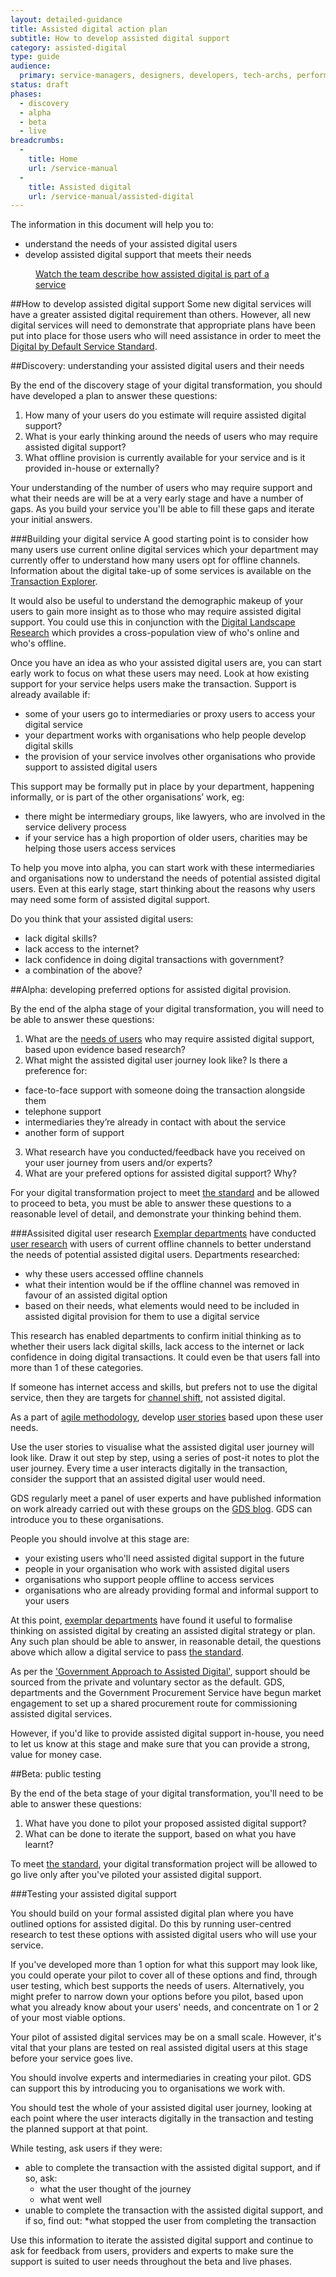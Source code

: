 ```yaml
---
layout: detailed-guidance
title: Assisted digital action plan
subtitle: How to develop assisted digital support
category: assisted-digital
type: guide
audience:
  primary: service-managers, designers, developers, tech-archs, performance-analysts, user-researchers, content-designers
status: draft
phases:
  - discovery
  - alpha
  - beta
  - live
breadcrumbs:
  -
    title: Home
    url: /service-manual
  -
    title: Assisted digital
    url: /service-manual/assisted-digital
---
```


The information in this document will help you to:
 
* understand the needs of your assisted digital users
* develop assisted digital support that meets their needs

<figure class="media-player-wrapper video">
  <a href="https://www.youtube.com/watch?v=hJUL-nz1crk">Watch the team describe how assisted digital is part of a service</a
  >
</figure>

##How to develop assisted digital support
Some new digital services will have a greater assisted digital requirement than others. However, all new digital services will need to demonstrate that appropriate plans have been put into place for those users who will need assistance in order to meet the [Digital by Default Service Standard](https://www.gov.uk/service-manual/digital-by-default).

##Discovery: understanding your assisted digital users and their needs

By the end of the discovery stage of your digital transformation, you should have developed a plan to answer these questions:

1. How many of your users do you estimate will require assisted digital support?
2. What is your early thinking around the needs of users who may require assisted digital support?
3. What offline provision is currently available for your service and is it provided in-house or externally?

Your understanding of the number of users who may require support and what their needs are will be at a very early stage and have a number of gaps. As you build your service you'll be able to fill these gaps and iterate your initial answers.

###Building your digital service
A good starting point is to consider how many users use current online digital services which your department may currently offer to understand how many users opt for offline channels. Information about the digital take-up of some services is available on the [Transaction Explorer](https://www.gov.uk/performance/transactions-explorer).

It would also be useful to understand the demographic makeup of your users to gain more insight as to those who may require assisted digital support. You could use this in conjunction with the [Digital Landscape Research](http://publications.cabinetoffice.gov.uk/digital/research/) which provides a cross-population view of who's online and who's offline.

Once you have an idea as who your assisted digital users are, you can start early work to focus on what these users may need. Look at how existing support for your service helps users make the transaction. Support is already available if:

* some of your users go to intermediaries or proxy users to access your digital service
* your department works with organisations who help people develop digital skills
* the provision of your service involves other organisations who provide support to assisted digital users

This support may be formally put in place by your department, happening informally, or is part of the other organisations’ work, eg:

* there might be intermediary groups, like lawyers, who are involved in the service delivery process
* if your service has a high proportion of older users, charities may be helping those users access services

To help you move into alpha, you can start work with these intermediaries and organisations now to understand the needs of potential assisted digital users. Even at this early stage, start thinking about the reasons why users may need some form of assisted digital support. 

Do you think that your assisted digital users:

* lack digital skills?
* lack access to the internet?
* lack confidence in doing digital transactions with government?
* a combination of the above?

##Alpha: developing preferred options for assisted digital provision.

By the end of the alpha stage of your digital transformation, you will need to be able to answer these questions:

1. What are the [needs of users](https://www.gov.uk/service-manual/user-centered-design/user-needs.html) who may require assisted digital support, based upon evidence based research? 
2. What might the assisted digital user journey look like? Is there a preference for:
* face-to-face support with someone doing the transaction alongside them
* telephone support
* intermediaries they’re already in contact with about the service
* another form of support 
3. What research have you conducted/feedback have you received on your user journey from users and/or experts?
4. What are your prefered options for assisted digital support? Why?

For your digital transformation project to meet [the standard](https://www.gov.uk/service-manual/digital-by-default/index.html) and be allowed to proceed to beta, you must be able to answer these questions to a reasonable level of detail, and demonstrate your thinking behind them.


###Assisited digital user research
[Exemplar departments](https://www.gov.uk/transformation) have conducted [user research](https://www.gov.uk/service-manual/user-centered-design/introduction-to-user-research.html) with users of current offline channels to better understand the needs of potential assisted digital users. Departments researched:

* why these users accessed offline channels
* what their intention would be if the offline channel was removed in favour of an assisted digital option
* based on their needs, what elements would need to be included in assisted digital provision for them to use a digital service

This research has enabled departments to confirm initial thinking as to whether their users lack digital skills, lack access to the internet or lack confidence in doing digital transactions. It could even be that users fall into more than 1 of these categories.

If someone has internet access and skills, but prefers not to use the digital service, then they are targets for [channel shift](https://www.gov.uk/service-manual/measurement/digital-takeup.html), not assisted digital.

As a part of [agile methodology](https://www.gov.uk/service-manual/agile), develop [user stories](https://www.gov.uk/service-manual/agile/writing-user-stories.html) based upon these user needs.

Use the user stories to visualise what the assisted digital user journey will look like. Draw it out step by step, using a series of post-it notes to plot the user journey. Every time a user interacts digitally in the transaction, consider the support that an assisted digital user would need. 

GDS regularly meet a panel of user experts and have published information on work already carried out with these groups on the [GDS blog](http://digital.cabinetoffice.gov.uk/category/assisted-digital/). GDS can introduce you to these organisations.

People you should involve at this stage are:

* your existing users who'll need assisted digital support in the future
* people in your organisation who work with assisted digital users
* organisations who support people offline to access services
* organisations who are already providing formal and informal support to your users

At this point, [exemplar departments](https://www.gov.uk/transformation) have found it useful to formalise thinking on assisted digital by creating an assisted digital strategy or plan. Any such plan should be able to answer, in reasonable detail, the questions above which allow a digital service to pass [the standard](https://www.gov.uk/service-manual/digital-by-default/index.html).

As per the ['Government Approach to Assisted Digital'](http://publications.cabinetoffice.gov.uk/digital/assisted/), support should be sourced from the private and voluntary sector as the default. GDS, departments and the Government Procurement Service have begun market engagement to set up a shared procurement route for commissioning assisted digital services. 

However, if you'd like to provide assisted digital support in-house, you need to let us know at this stage and make sure that you can provide a strong, value for money case.

##Beta: public testing

By the end of the beta stage of your digital transformation, you'll need to be able to answer these questions:

1. What have you done to pilot your proposed assisted digital support?
2. What can be done to iterate the support, based on what you have learnt? 

To meet [the standard](https://www.gov.uk/service-manual/digital-by-default/index.html), your digital transformation project will be allowed to go live only after you've piloted your assisted digital support.

###Testing your assisted digital support

You should build on your formal assisted digital plan where you have outlined options for assisted digital. Do this by running user-centred research to test these options with assisted digital users who will use your service.

If you've developed more than 1 option for what this support may look like, you could operate your pilot to cover all of these options and find, through user testing, which best supports the needs of users. Alternatively, you might prefer to narrow down your options before you pilot, based upon what you already know about your users' needs, and concentrate on 1 or 2 of your most viable options.

Your pilot of assisted digital services may be on a small scale. However, it's vital that your plans are tested on real assisted digital users at this stage before your service goes live.

You should involve experts and intermediaries in creating your pilot. GDS can support this by introducing you to organisations we work with.

You should test the whole of your assisted digital user journey, looking at each point where the user interacts digitally in the transaction and testing the planned support at that point.

While testing, ask users if they were:

* able to complete the transaction with the assisted digital support, and if so, ask:
  * what the user thought of the journey
  * what went well
* unable to complete the transaction with the assisted digital support, and if so, find out:
  *what stopped the user from completing the transaction

Use this information to iterate the assisted digital support and continue to ask for feedback from users, providers and experts to make sure the support is suited to user needs throughout the beta and live phases.

